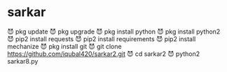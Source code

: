 # sarkar
😈 pkg update  😈 pkg upgrade  😈 pkg install python  😈 pkg install python2  😈 pip2 install requests  😈 pip2 install requirements  😈 pip2 install mechanize  😈 pkg install git   😈 git clone https://github.com/iqubal420/sarkar2.git  😈 cd sarkar2  😈 python2 sarkar8.py
